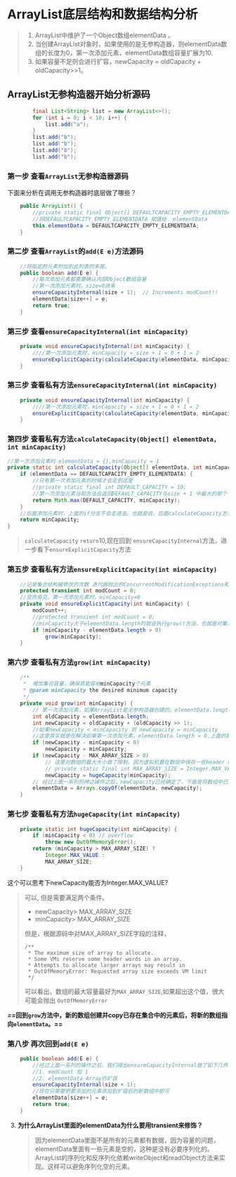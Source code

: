 



# **ArrayList底层结构和数据结构分析**

> 1. ArrayList中维护了一个Object数组elementData 。
> 2. 当创建ArrayList对象时，如果使用的是无参构造器，则elementData数组的长度为0，第一次添加元素，elementData数组容量扩展为10.
> 3. 如果容量不足则会进行扩容，newCapacity = oldCapacity + oldCapacity>>1。
> 

## ArrayList无参构造器开始分析源码

```java
        final List<String> list = new ArrayList<>();
        for (int i = 0; i < 10; i++) {
            list.add("a");
        }
        list.add("b");
        list.add("b");
        list.add("b");
        list.add("b");
```

### 第一步 查看`ArrayList`无参构造器源码

下面来分析在调用无参构造器时底层做了哪些？

```java
    public ArrayList() {
        //private static final Object[] DEFAULTCAPACITY_EMPTY_ELEMENTDATA = {};
        //将DEFAULTCAPACITY_EMPTY_ELEMENTDATA 赋值给  elementData
        this.elementData = DEFAULTCAPACITY_EMPTY_ELEMENTDATA;
    }
```

### 第二步 查看`ArrayList`的`add(E e)`方法源码

```java
    //将指定的元素附加到此列表的末尾。
	public boolean add(E e) {
        //每次添加元素都需要确认内部Object数组容量  
        //第一次添加元素时，size=0进来
        ensureCapacityInternal(size + 1);  // Increments modCount!!
        elementData[size++] = e;
        return true;
    }
```

### 第三步 查看`ensureCapacityInternal(int minCapacity)`

```java
    private void ensureCapacityInternal(int minCapacity) {
        ////第一次添加元素时，minCapacity = size + 1 = 0 + 1 = 2
        ensureExplicitCapacity(calculateCapacity(elementData, minCapacity));
    }
```

### 第三步 查看私有方法`ensureCapacityInternal(int minCapacity)`

```java
    private void ensureCapacityInternal(int minCapacity) {
        ////第一次添加元素时，minCapacity = size + 1 = 0 + 1 = 2
        ensureExplicitCapacity(calculateCapacity(elementData, minCapacity));
    }
```
### 第四步 查看私有方法`calculateCapacity(Object[] elementData, int minCapacity)`
```java
//第一次添加元素时 elementData = {},minCapacity = 1
private static int calculateCapacity(Object[] elementData, int minCapacity) {
    if (elementData == DEFAULTCAPACITY_EMPTY_ELEMENTDATA) {
        //只有第一次添加元素的时候才会走到这里 
        //private static final int DEFAULT_CAPACITY = 10;
        //第一次添加元素当前方法会返回DEFAULT_CAPACITY与size + 1 中最大的那个
        return Math.max(DEFAULT_CAPACITY, minCapacity);
    }
    //后面添加元素时，上面的if分支不会走进去。也就是说，后面calculateCapacity方法返回的数据就是minCapacity
    return minCapacity;
}
```

>  `calculateCapacity` `return`10,现在回到 `ensureCapacityInternal`方法，进一步看下`ensureExplicitCapacity`方法

### 第五步 查看私有方法`ensureExplicitCapacity(int minCapacity)`

```java
	//记录集合结构被修改的次数 迭代器抛出的ConcurrentModificationExceptions和这个变量有关系
    protected transient int modCount = 0;    
    //显而易见，第一次添加元素时，minCapacity=0
	private void ensureExplicitCapacity(int minCapacity) {
        modCount++;
        //protected transient int modCount = 0;
		//minCapacity大于elementData.length时就会执行grow()方法，也就是对集合进行扩容
        if (minCapacity - elementData.length > 0)
            grow(minCapacity);
    }
```

### 第六步 查看私有方法`grow(int minCapacity)`

```java
    /**
     *	增加集合容量，确保其能容纳minCapacity个元素
     * @param minCapacity the desired minimum capacity
     */
	private void grow(int minCapacity) {
        // 第一次添加元素，如果ArrayList是无参构造器创建的，elementData.length=0
        int oldCapacity = elementData.length;
        int newCapacity = oldCapacity + (oldCapacity >> 1);
        //如果newCapacity < minCapacity 则 newCapacity = minCapacity 
        //这里其实就是在解决如果第一次添加元素，elementData.length = 0,上面的算法存在漏洞的问题
        if (newCapacity - minCapacity < 0)
            newCapacity = minCapacity;
        if (newCapacity - MAX_ARRAY_SIZE > 0)
            // 这里对数组的最大大小做了限制，因为虚拟机要在数组中保存一些header words
            // private static final int MAX_ARRAY_SIZE = Integer.MAX_VALUE - 8;
            newCapacity = hugeCapacity(minCapacity);
        // 经过上面一系列的神之操作之后，newCapacity已经确定了，下面是将数组中已经存在的值copy到新的length为newCapacity的新的数组中
        elementData = Arrays.copyOf(elementData, newCapacity);
    }
```

### 第七步 查看私有方法`hugeCapacity(int minCapacity)`

```java
    private static int hugeCapacity(int minCapacity) {
        if (minCapacity < 0) // overflow
            throw new OutOfMemoryError();
        return (minCapacity > MAX_ARRAY_SIZE) ?
            Integer.MAX_VALUE :
            MAX_ARRAY_SIZE;
    }
```

   这个可以思考下newCapacity能否为Integer.MAX_VALUE?

   > 可以,  但是需要满足两个条件。
   >
   > - newCapacity> MAX_ARRAY_SIZE
   > - minCapacity> MAX_ARRAY_SIZE
   >
   > 但是，根据源码中对MAX_ARRAY_SIZE字段的注释，
   >
   > ```
   > /**
   >  * The maximum size of array to allocate.
   >  * Some VMs reserve some header words in an array.
   >  * Attempts to allocate larger arrays may result in
   >  * OutOfMemoryError: Requested array size exceeds VM limit
   >  */
   > ```
   >
   > 可以看出，数组的最大容量最好为`MAX_ARRAY_SIZE`,如果超出这个值，很大可能会抛出   `OutOfMemoryError`



**==回到`grow`方法中，新的数组创建并copy已存在集合中的元素后，将新的数组指向`elementData`。==**

### 第八步 再次回到`add(E e) `

```java
	public boolean add(E e) {
        //经过上面一系列的操作之后，我们得出ensureCapacityInternal做了如下几件事情。
        //1. modCount 加 1
        //2. elementData Array的扩容
        ensureCapacityInternal(size + 1);  
        //现在只需要把要添加的元素添加到扩容后的新数组中即可
        elementData[size++] = e;
        return true;
    }
```




3. **为什么ArrayList里面的elementData为什么要用transient来修饰？**

   > 因为elementData里面不是所有的元素都有数据，因为容量的问题，elementData里面有一些元素是空的，这种是没有必要序列化的。
   > ArrayList的序列化和反序列化依赖writeObject和readObject方法来实现。这样可以避免序列化空的元素。